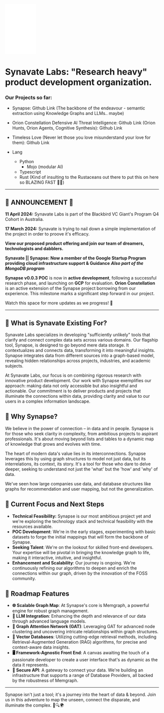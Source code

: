 <img src="./assets/synapse_iconWhite_190324.png" width="20%" alt="Synapse Logo">

# Synavate Labs: "Research heavy" product development organization.



### Our Projects so far:

- Synapse: Github Link (The backbone of the endeavour - semantic extraction using Knowledge Graphs and LLMs.. maybe)
- Orion Constellation Defensive AI Threat Intelligence: Github Link (Orion Hunts, Orion Agents, Cognitive Synthesis): Github Link
- Timeless Love (Never let those you love misunderstand your love for them): Github Link

- Lang
  - Python
    - Mojo (modular AI)
  - Typescript
  - Rust (Kind of insulting to the Rustaceans out there to put this on here so BLAZING FAST 🦀🔥)
  

---

## 📣 **ANNOUNCEMENT** 📣
**11 April 2024:** Synavate Labs is part of the Blackbird VC Giant's Program Q4 Cohort in Australia.

**17 March 2024:** Synavate is trying to nail down a simple implementation of the project in order to proove it's efficacy.

**View our proposed product offering and join our team of dreamers, technologists and dabblers.**

**Synavate || Synapse: Now a member of the Google Startup Program providing cloud infrastructure support & Guidance**
                       ***Also part of the MongoDB program***

**Synapse v0.0.3 POC** is now in **active development**, following a successful research phase, and launching on **GCP** for evaluation.
**Orion Constellation** is an active extension of the Synapse project borrowing from our experience.
This milestone marks a significant step forward in our project.

Watch this space for more updates as we progress! 🚀

---

## 🧬 What is Synavate Existing For?

Synavate Labs specializes in developing "sufficiently unlikely" tools that clarify and connect complex data sets across various domains. Our flagship tool, Synapse, is designed to go beyond mere data storage. It contextualizes and connects data, transforming it into meaningful insights. Synapse integrates data from different sources into a graph-based model, revealing hidden relationships across projects, industries, and academic subjects.

At Synavate Labs, our focus is on combining rigorous research with innovative product development. Our work with Synapse exemplifies our approach: making data not only accessible but also insightful and actionable. Our commitment is to deliver products and projects that illuminate the connections within data, providing clarity and value to our users in a complex information landscape.



## 🌟 Why Synapse?

We believe in the power of connection – in data and in people. Synapse is for those who seek clarity in complexity, from ambitious projects to aspirant professionals. It's about moving beyond lists and tables to a dynamic map of knowledge that grows and evolves with time.

The heart of modern data's value lies in its interconnections. Synapse leverages this by using graph structures to model not just data, but its interrelations, its context, its story. It's a tool for those who dare to delve deeper, seeking to understand not just the 'what' but the 'how' and 'why' of data.

We've seen how large companies use data, and database structures like graphs for recommendation and user mapping, but not the generalization.

## 🔭 Current Focus and Next Steps

- **Technical Feasibility:** Synapse is our most ambitious project yet and we're exploring the technology stack and technical feasibility with the resources available.
- **POC Development**: We're in the early stages, experimenting with basic datasets to forge the initial mappings that will form the backbone of Synapse.
- **Seeking Talent**: We're on the lookout for skilled front-end developers. Your expertise will be pivotal in bringing the knowledge graph to life, making it interactive, intuitive, and insightful.
- **Enhancement and Scalability**: Our journey is ongoing. We're continuously refining our algorithms to deepen and enrich the connections within our graph, driven by the innovation of the FOSS community.

## 🚀 Roadmap Features

- **🌐 Scalable Graph Map**: At Synapse's core is Memgraph, a powerful engine for robust graph management.
- **🧠 LLM Integration**: Enhancing the depth and relevance of our data through advanced language models.
- **🌌 Graph Attention Network (GAT)**: Leveraging GAT for advanced node clustering and uncovering intricate relationships within graph structures.
- **🚀 Vector Databases**: Utilizing cutting-edge retrieval methods, including Retrieval-Augmented Generation (RAG) algorithms, for precise and context-aware data insights.
- **🖥️ Framework-Agnostic Front End**: A canvas awaiting the touch of a passionate developer to create a user interface that's as dynamic as the data it represents.
- **🔗 Secure API**: A gateway to connect your data. We're building an infrastructure that supports a range of Database Providers, all backed by the robustness of Memgraph.

---

Synapse isn't just a tool; it's a journey into the heart of data & beyond. Join us in this adventure to map the unseen, connect the disparate, and illuminate the complex. 🌌🔍🌍
